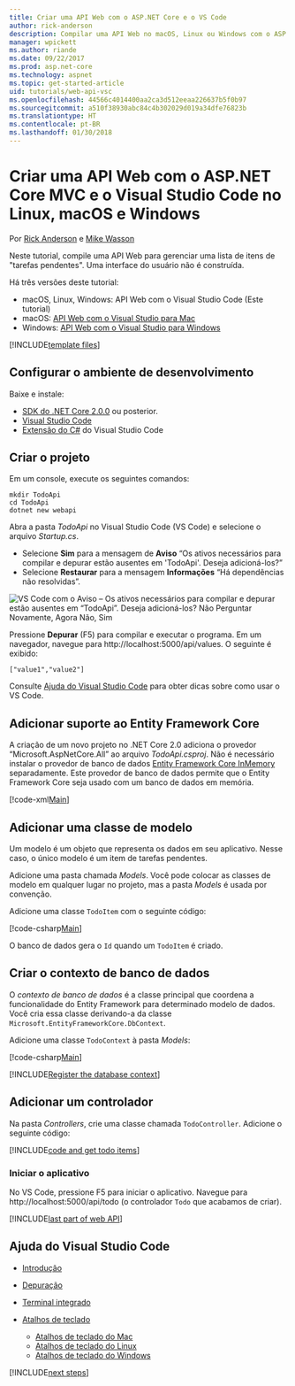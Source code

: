 ```yaml
---
title: Criar uma API Web com o ASP.NET Core e o VS Code
author: rick-anderson
description: Compilar uma API Web no macOS, Linux ou Windows com o ASP.NET Core MVC e o Visual Studio Code
manager: wpickett
ms.author: riande
ms.date: 09/22/2017
ms.prod: asp.net-core
ms.technology: aspnet
ms.topic: get-started-article
uid: tutorials/web-api-vsc
ms.openlocfilehash: 44566c4014400aa2ca3d512eeaa226637b5f0b97
ms.sourcegitcommit: a510f38930abc84c4b302029d019a34dfe76823b
ms.translationtype: HT
ms.contentlocale: pt-BR
ms.lasthandoff: 01/30/2018
---
```

# <a name="create-a-web-api-with-aspnet-core-mvc-and-visual-studio-code-on-linux-macos-and-windows"></a>Criar uma API Web com o ASP.NET Core MVC e o Visual Studio Code no Linux, macOS e Windows

Por [Rick Anderson](https://twitter.com/RickAndMSFT) e [Mike Wasson](https://github.com/mikewasson)

Neste tutorial, compile uma API Web para gerenciar uma lista de itens de "tarefas pendentes". Uma interface do usuário não é construída.

Há três versões deste tutorial:

* macOS, Linux, Windows: API Web com o Visual Studio Code (Este tutorial)
* macOS: [API Web com o Visual Studio para Mac](xref:tutorials/first-web-api-mac)
* Windows: [API Web com o Visual Studio para Windows](xref:tutorials/first-web-api)

<!-- WARNING: The code AND images in this doc are used by uid: tutorials/web-api-vsc, tutorials/first-web-api-mac and tutorials/first-web-api. If you change any code/images in this tutorial, update uid: tutorials/web-api-vsc -->

[!INCLUDE[template files](../includes/webApi/intro.md)]

## <a name="set-up-your-development-environment"></a>Configurar o ambiente de desenvolvimento

Baixe e instale:
- [SDK do .NET Core 2.0.0](https://www.microsoft.com/net/core) ou posterior.
- [Visual Studio Code](https://code.visualstudio.com)
- [Extensão do C#](https://marketplace.visualstudio.com/items?itemName=ms-vscode.csharp) do Visual Studio Code

## <a name="create-the-project"></a>Criar o projeto

Em um console, execute os seguintes comandos:

```console
mkdir TodoApi
cd TodoApi
dotnet new webapi
```

Abra a pasta *TodoApi* no Visual Studio Code (VS Code) e selecione o arquivo *Startup.cs*.

- Selecione **Sim** para a mensagem de **Aviso** “Os ativos necessários para compilar e depurar estão ausentes em 'TodoApi'. Deseja adicioná-los?”
- Selecione **Restaurar** para a mensagem **Informações** “Há dependências não resolvidas”.

<!-- uid: tutorials/first-mvc-app-xplat/start-mvc uses the pic below. If you change it, make sure it's consistent -->

![VS Code com o Aviso – Os ativos necessários para compilar e depurar estão ausentes em “TodoApi”. Deseja adicioná-los? Não Perguntar Novamente, Agora Não, Sim](web-api-vsc/_static/vsc_restore.png)

Pressione **Depurar** (F5) para compilar e executar o programa. Em um navegador, navegue para http://localhost:5000/api/values. O seguinte é exibido:

`["value1","value2"]`

Consulte [Ajuda do Visual Studio Code](#visual-studio-code-help) para obter dicas sobre como usar o VS Code.

## <a name="add-support-for-entity-framework-core"></a>Adicionar suporte ao Entity Framework Core

A criação de um novo projeto no .NET Core 2.0 adiciona o provedor “Microsoft.AspNetCore.All” ao arquivo *TodoApi.csproj*. Não é necessário instalar o provedor de banco de dados [Entity Framework Core InMemory](https://docs.microsoft.com/ef/core/providers/in-memory/) separadamente. Este provedor de banco de dados permite que o Entity Framework Core seja usado com um banco de dados em memória.

[!code-xml[Main](web-api-vsc/sample/TodoApi/TodoApi.csproj?highlight=12)]

## <a name="add-a-model-class"></a>Adicionar uma classe de modelo

Um modelo é um objeto que representa os dados em seu aplicativo. Nesse caso, o único modelo é um item de tarefas pendentes.

Adicione uma pasta chamada *Models*. Você pode colocar as classes de modelo em qualquer lugar no projeto, mas a pasta *Models* é usada por convenção.

Adicione uma classe `TodoItem` com o seguinte código:

[!code-csharp[Main](first-web-api/sample/TodoApi/Models/TodoItem.cs)]

O banco de dados gera o `Id` quando um `TodoItem` é criado.

## <a name="create-the-database-context"></a>Criar o contexto de banco de dados

O *contexto de banco de dados* é a classe principal que coordena a funcionalidade do Entity Framework para determinado modelo de dados. Você cria essa classe derivando-a da classe `Microsoft.EntityFrameworkCore.DbContext`.

Adicione uma classe `TodoContext` à pasta *Models*:

[!code-csharp[Main](first-web-api/sample/TodoApi/Models/TodoContext.cs)]

[!INCLUDE[Register the database context](../includes/webApi/register_dbContext.md)]

## <a name="add-a-controller"></a>Adicionar um controlador

Na pasta *Controllers*, crie uma classe chamada `TodoController`. Adicione o seguinte código:

[!INCLUDE[code and get todo items](../includes/webApi/getTodoItems.md)]

### <a name="launch-the-app"></a>Iniciar o aplicativo

No VS Code, pressione F5 para iniciar o aplicativo. Navegue para http://localhost:5000/api/todo (o controlador `Todo` que acabamos de criar).

[!INCLUDE[last part of web API](../includes/webApi/end.md)]

## <a name="visual-studio-code-help"></a>Ajuda do Visual Studio Code

- [Introdução](https://code.visualstudio.com/docs)
- [Depuração](https://code.visualstudio.com/docs/editor/debugging)
- [Terminal integrado](https://code.visualstudio.com/docs/editor/integrated-terminal)
- [Atalhos de teclado](https://code.visualstudio.com/docs/getstarted/keybindings#_keyboard-shortcuts-reference)

  - [Atalhos de teclado do Mac](https://code.visualstudio.com/shortcuts/keyboard-shortcuts-macos.pdf)
  - [Atalhos de teclado do Linux](https://code.visualstudio.com/shortcuts/keyboard-shortcuts-linux.pdf)
  - [Atalhos de teclado do Windows](https://code.visualstudio.com/shortcuts/keyboard-shortcuts-windows.pdf)

[!INCLUDE[next steps](../includes/webApi/next.md)]


